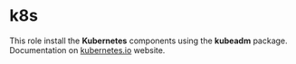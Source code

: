 # k8s

This role install the **Kubernetes** components using the **kubeadm** package.
Documentation on [kubernetes.io](https://kubernetes.io/) website.
